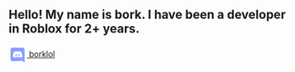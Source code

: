 ## Hello! My name is bork. I have been a developer in Roblox for 2+ years.
<a href="https://discord.com/users/507024888318525440" target="_blank" rel="nofollow">
	<img src="https://raw.githubusercontent.com/borklol/bork/main/discord.svg" alt="Discord" width="32" align="center">
	borklol
</a>
